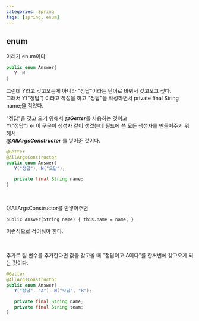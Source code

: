```yaml
---
categories: Spring
tags: [spring, enum]
---
```

     
## enum

아래가 enum이다.                                     
```java
public enum Answer{
   Y, N
}
```                                     
그런데 Y라고 갖고오는게 아니라 "정답"이라는 단어로 바꿔서 갖고오고 싶다.                                                                            
그래서 Y("정답") 이라고 작성을 하고 "정답"을 작성하면서 private final String name;을 적었다.                                                                           

"정답"을 갖고 오기 위해서 ***@Getter***를 사용하는 것이고                                                                                                               
Y("정답") ← 이 구문이 생성자 같이 생겼는데 필드에 쓴 모든 생성자를 만들어주기 위해서            
***@AllArgsConstructor*** 를 넣어준 것이다.                                      

```java
@Getter
@AllArgsConstructor
public enum Answer{
   Y("정답"), N("오답");

   private final String name;
}
```                                     
<br>

@AllArgsConstructor를 안넣어주면                                     

`public Answer(String name) {
    this.name = name;
}`

이런식으로 적어줘야 한다.                                     

<br>

추가로 팀 변수를 추가한다면 값을 갖고올 때 "정답이고 A이다"를 한꺼번에 갖고오게 되는 것이다.                                     

```java
@Getter
@AllArgsConstructor
public enum Answer{
   Y("정답", "A"), N("오답", "B");

   private final String name;
   private final String team;
}
```
